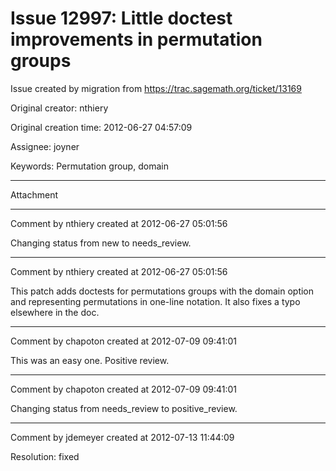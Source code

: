 # Issue 12997: Little doctest improvements in permutation groups

Issue created by migration from https://trac.sagemath.org/ticket/13169

Original creator: nthiery

Original creation time: 2012-06-27 04:57:09

Assignee: joyner

Keywords: Permutation group, domain




---

Attachment


---

Comment by nthiery created at 2012-06-27 05:01:56

Changing status from new to needs_review.


---

Comment by nthiery created at 2012-06-27 05:01:56

This patch adds doctests for permutations groups with the domain option and representing permutations in one-line notation. It also fixes a typo elsewhere in the doc.


---

Comment by chapoton created at 2012-07-09 09:41:01

This was an easy one. Positive review.


---

Comment by chapoton created at 2012-07-09 09:41:01

Changing status from needs_review to positive_review.


---

Comment by jdemeyer created at 2012-07-13 11:44:09

Resolution: fixed
